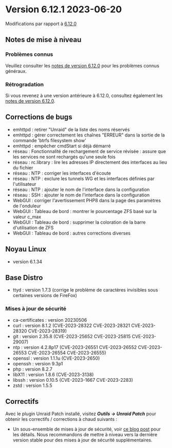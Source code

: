 # Version 6.12.1 2023-06-20

Modifications par rapport à [6.12.0](6.12.0.md)

## Notes de mise à niveau

### Problèmes connus

Veuillez consulter les [notes de version 6.12.0](6.12.0.md#known-issues) pour les problèmes connus généraux.

### Rétrogradation

Si vous revenez à une version antérieure à 6.12.0, consultez également les [notes de version 6.12.0](6.12.0.md#rolling-back).

## Corrections de bugs

- emhttpd : retirer "Unraid" de la liste des noms réservés
- emhttpd : gérer correctement les chaînes "ERREUR" dans la sortie de la commande 'btrfs filesystem show'
- emhttpd : empêcher cmdStart si déjà démarré
- réseau : Fonctionnalité de rechargement de service révisée : assure que les services ne sont rechargés qu'une seule fois
- réseau : rc.library : lire les adresses IP directement des interfaces au lieu du fichier
- réseau : NTP : corriger les interfaces d'écoute
- réseau : NTP : exclure les tunnels WG et les interfaces définies par l'utilisateur
- réseau : NTP : ajouter le nom de l'interface dans la configuration
- réseau : SSH : ajouter le nom de l'interface dans la configuration
- WebGUI : corriger l'avertissement PHP8 dans la page des paramètres de l'onduleur
- WebGUI : Tableau de bord : montrer le pourcentage ZFS basé sur la valeur c\_max
- WebGUI : Tableau de bord : supprimer la coloration de la barre d'utilisation de ZFS
- WebGUI : Tableau de bord : autres corrections diverses

## Noyau Linux

- version 6.1.34

## Base Distro

- ttyd : version 1.7.3 (corrige le problème de caractères invisibles sous certaines versions de FireFox)

### Mises à jour de sécurité

- ca-certificates : version 20230506
- curl : version 8.1.2 (CVE-2023-28322 CVE-2023-28321 CVE-2023-28320 CVE-2023-28319)
- git : version 2.35.8 (CVE-2023-25652 CVE-2023-25815 CVE-2023-29007)
- ntp : version 4.2.8p17 (CVE-2023-26551 CVE-2023-26552 CVE-2023-26553 CVE-2023-26554 CVE-2023-26555)
- openssl : version 1.1.1u (CVE-2023-2650)
- openssh : version 9.3p1
- php : version 8.2.7
- libX11 : version 1.8.6 (CVE-2023-3138)
- libssh : version 0.10.5 (CVE-2023-1667 CVE-2023-2283)
- zstd : version 1.5.5

## Correctifs

Avec le plugin Unraid Patch installé, visitez _**Outils → Unraid Patch**_ pour obtenir les correctifs / corrections à chaud suivants :

- Un sous-ensemble de mises à jour de sécurité, voir [ce blog post](https://unraid.net/blog/cvd) pour les détails. Nous recommandons de mettre à niveau vers la dernière version stable pour des mises à jour de sécurité supplémentaires.
